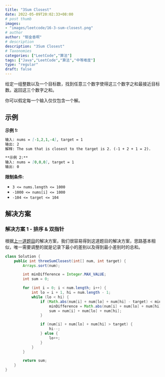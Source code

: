 ```yaml
---
title: "3Sum Closest"
date: 2022-05-09T20:02:33+08:00
# post thumb
images:
- "images/leetcode/16-3-sum-closest.png"
# author
author: "郁金香啊"
# description
description: "3Sum Closest"
# Taxonomies
categories: ["LeetCode","算法"]
tags: ["Java","LeetCode","算法","中等难度"]
type: "regular"
draft: false
---
```

给定一组整数以及一个目标数，找到任意三个数字使得这三个数字之和最接近目标数。返回这三个数字之和。

你可以假定每一个输入仅仅包含一个解。

## 示例
**示例 1:**
```markdown
输入: nums = [-1,2,1,-4], target = 1
输出: 2
解释: The sum that is closest to the target is 2. (-1 + 2 + 1 = 2).
```

```markdown
**示例 2:**
输入: nums = [0,0,0], target = 1
输出: 0
```

**限制条件:**
* `3 <= nums.length <= 1000`
* `-1000 <= nums[i] <= 1000`
* `-104 <= target <= 104`

## 解决方案
### 解决方案 1 - 排序 & 双指针
根据[上一道题目](../../post/leetcode-15-3-sum/)的解决方案，我们很容易得到这道题目的解决方案，思路基本相似，唯一需要调整的就是记录下最小的差别以及得到最小差别时的总和。

```java
class Solution {
    public int threeSumClosest(int[] num, int target) {
        Arrays.sort(num);

        int minDifference = Integer.MAX_VALUE;
        int sum = 0;

        for (int i = 0; i < num.length; i++) {
            int lo = i + 1, hi = num.length - 1;
            while (lo < hi) {
                if (Math.abs(num[i] + num[lo] + num[hi] - target) < minDifference) {
                    minDifference = Math.abs(num[i] + num[lo] + num[hi] - target);
                    sum = num[i] + num[lo] + num[hi];
                }

                if (num[i] + num[lo] + num[hi] > target) {
                    hi--;
                } else {
                    lo++;
                }
            }
        }

        return sum;
    }
}
```